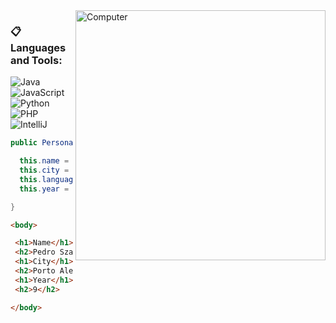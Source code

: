 <img src="https://raw.githubusercontent.com/MicaelliMedeiros/micaellimedeiros/master/image/computer-illustration.png" min-width="400px" max-width="400px" width="400px" align="right" alt="Computer">

### :clipboard: Languages and Tools:

  ![Java](https://img.shields.io/badge/Java-ED8B00?style=for-the-badge&logo=java&logoColor=white&color=black)
  ![JavaScript](https://img.shields.io/badge/JavaScript-000000?style=for-the-badge&logo=javascript&logoColor=yellow)
  ![Python](https://img.shields.io/badge/Python-07405E?style=for-the-badge&logo=python&logoColor=blue&color=black)
  ![PHP](https://img.shields.io/badge/php-black?style=for-the-badge&logo=PHP&logoColor=blue)
  ![IntelliJ](https://img.shields.io/badge/IntelliJ-000000?style=for-the-badge&logo=intellij-idea&logoColor=blue)


   
   ```java
   public Personal(String name, String city, String language, int year) {
   
     this.name = "Pedro Szavo Silva";
     this.city = "Porto Alegre";
     this.language = "Java";
     this.year = 9;

 }
 ```
 
 ```html
 <body>
 
  <h1>Name</h1>
  <h2>Pedro Szabo Silva</h2>
  <h1>City</h1>
  <h2>Porto Alegre<h2>
  <h1>Year</h1>
  <h2>9</h2>
 
 </body>
```
